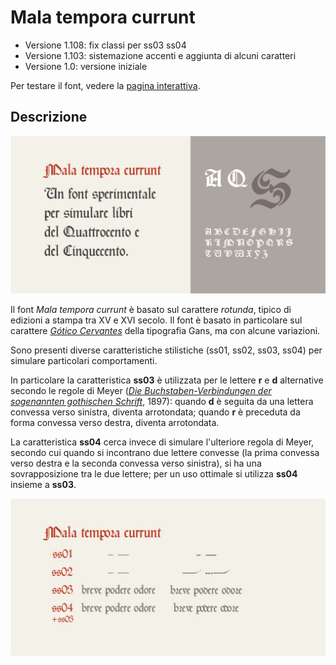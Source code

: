 # Mala tempora currunt
* Versione 1.108: fix classi per ss03 ss04
* Versione 1.103: sistemazione accenti e aggiunta di alcuni caratteri
* Versione 1.0: versione iniziale

Per testare il font, vedere la [pagina interattiva](https://m-casanova.github.io/MalaTemporaCurrunt/).

## Descrizione
![image](images/Malatemporacurrunt1.jpg)

Il font _Mala tempora currunt_ è basato sul carattere _rotunda_, tipico di edizioni a stampa tra XV e XVI secolo. Il font è basato in particolare sul carattere _[Gótico Cervantes](https://fontsinuse.com/typefaces/233950/gotico-cervantes)_ della tipografia Gans, ma con alcune variazioni.

Sono presenti diverse caratteristiche stilistiche (ss01, ss02, ss03, ss04) per simulare particolari comportamenti.

In particolare la caratteristica __ss03__ è utilizzata per le lettere __r__ e __d__ alternative secondo le regole di Meyer (_[Die Buchstaben-Verbindungen der sogenannten gothischen Schrift](https://www.digitale-sammlungen.de/en/view/bsb00119312?page=128,129)_, 1897): quando __d__ è seguita da una lettera convessa verso sinistra, diventa arrotondata; quando __r__ è preceduta da forma convessa verso destra, diventa arrotondata.

La caratteristica __ss04__ cerca invece di simulare l'ulteriore regola di Meyer, secondo cui quando si incontrano due lettere convesse (la prima convessa verso destra e la seconda convessa verso sinistra), si ha una sovrapposizione tra le due lettere; per un uso ottimale si utilizza __ss04__ insieme a __ss03__.

![image](images/Malatemporacurrunt2.jpg)
